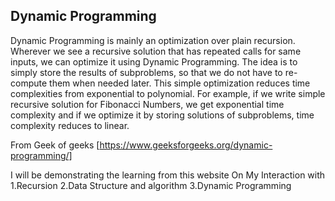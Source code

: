 Dynamic Programming
-
Dynamic Programming is mainly an optimization over plain recursion. Wherever we see a recursive solution that has repeated calls for same inputs, we can optimize it using Dynamic Programming. The idea is to simply store the results of subproblems, so that we do not have to re-compute them when needed later. This simple optimization reduces time complexities from exponential to polynomial. For example, if we write simple recursive solution for Fibonacci Numbers, we get exponential time complexity and if we optimize it by storing solutions of subproblems, time complexity reduces to linear.

From Geek of geeks [https://www.geeksforgeeks.org/dynamic-programming/]

I will be demonstrating the learning  from this website On My Interaction with \
1.Recursion
2.Data Structure and algorithm
3.Dynamic Programming 